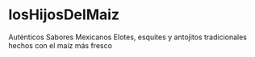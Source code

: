 # losHijosDelMaiz
Auténticos Sabores Mexicanos Elotes, esquites y antojitos tradicionales hechos con el maíz más fresco
